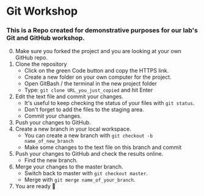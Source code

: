 # Git Workshop
### This is a Repo created for demonstrative purposes for our lab's Git and GitHub workshop.

0. Make sure you forked the project and you are looking at your own GitHub repo.
1. Clone the repository
   - Click on the green Code button and copy the HTTPS link.
   - Create a new folder on your own computer for the project.
   - Open GitBash / the terminal in the new project folder
   - Type: `git clone URL_you_just_copied` and hit Enter
2. Edit the text file and commit your changes.
   - It's useful to keep checking the status of your files with `git status`.
   - Don't forget to add the files to the staging area.
   - Commit your changes.
3. Push your changes to GitHub.
4. Create a new branch in your local workspace.
   - You can create a new branch with `git checkout -b name_of_new_branch`
   - Make some changes to the text file on this branch and commit
5. Push your changes to GitHub and check the results online. 
   - Find the new branch.
6. Merge your changes to the master branch.
   - Switch back to master with `git checkout master`.
   - Merge with `git merge name_of_your_branch`.
7. You are ready  :clap:
  
